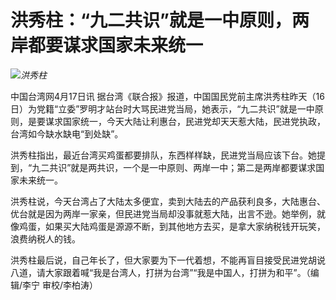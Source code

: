 # 洪秀柱：“九二共识”就是一中原则，两岸都要谋求国家未来统一

![](https://inews.gtimg.com/newsapp_bt/0/15777035792/1000)_洪秀柱_

中国台湾网4月17日讯
据台湾《联合报》报道，中国国民党前主席洪秀柱昨天（16日）为党籍“立委”罗明才站台时大骂民进党当局，她表示，“九二共识”就是一中原则，是要谋求国家统一，今天大陆让利惠台，民进党却天天惹大陆，民进党执政，台湾如今缺水缺电“到处缺”。

洪秀柱指出，最近台湾买鸡蛋都要排队，东西样样缺，民进党当局应该下台。她提到，“九二共识”就是两共识，一个是一中原则、两岸一中；第二是两岸都要谋求国家未来统一。

洪秀柱说，今天台湾占了大陆太多便宜，卖到大陆去的产品获利良多，大陆惠台、优台就是因为两岸一家亲，但民进党当局却没事就惹大陆，出言不逊。她举例，就像鸡蛋，如果买大陆鸡蛋是源源不断，到其他地方去买，是拿大家纳税钱开玩笑，浪费纳税人的钱。

洪秀柱最后说，自己年长了，但大家要为下一代着想，不能再盲目接受民进党胡说八道，请大家跟着喊“我是台湾人，打拼为台湾”“我是中国人，打拼为和平”。（编辑/李宁
审校/李柏涛）

